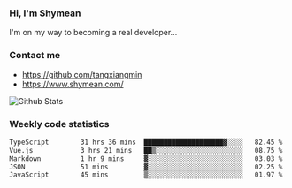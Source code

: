 ### Hi, I'm Shymean

I'm on my way to becoming a real developer...

### Contact me

- <https://github.com/tangxiangmin>
- <https://www.shymean.com/>

![Github Stats](https://github-readme-stats.vercel.app/api?username=tangxiangmin&show_icons=true&theme=dark)


###  Weekly code statistics

<!--START_SECTION:waka-->

```txt
TypeScript        31 hrs 36 mins  ████████████████████▓░░░░   82.45 %
Vue.js            3 hrs 21 mins   ██▒░░░░░░░░░░░░░░░░░░░░░░   08.75 %
Markdown          1 hr 9 mins     ▓░░░░░░░░░░░░░░░░░░░░░░░░   03.03 %
JSON              51 mins         ▓░░░░░░░░░░░░░░░░░░░░░░░░   02.25 %
JavaScript        45 mins         ▒░░░░░░░░░░░░░░░░░░░░░░░░   01.97 %
```

<!--END_SECTION:waka-->